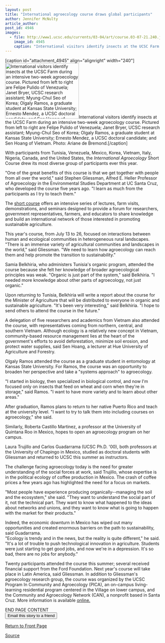 ```yaml
---
layout: post
title: "International agroecology course draws global participants"
author: Jennifer McNulty
article_author: 
post_id: 4946
images:
  - file: http://www1.ucsc.edu/currents/03-04/art/course.03-07-21.240.jpg
    image_id: 4945
    caption: "International visitors identify insects at the UCSC Farm during an intensive two-week agroecology course. Pictured from left to right are Felipe Pulido of Venezuela; Janet Bryer, UCSC research assistant; Myung-Chul Seo of Korea; Olgaly Ramos, a graduate student at Kansas State University; Ernesto Mendez, a UCSC doctoral candidate; and Sen Hoang of Vietnam. Photo: Ariane de Bremond."
---
```


[caption id="attachment_4945" align="alignright" width="240"]<a href="http://dev-ucsc-news.pantheonsite.io/wp-content/uploads/2003/07/course.03-07-21.240.jpg"><img class="size-full wp-image-4945" src="http://dev-ucsc-news.pantheonsite.io/wp-content/uploads/2003/07/course.03-07-21.240.jpg" alt="International visitors identify insects at the UCSC Farm during an intensive two-week agroecology course. Pictured from left to right are Felipe Pulido of Venezuela; Janet Bryer, UCSC research assistant; Myung-Chul Seo of Korea; Olgaly Ramos, a graduate student at Kansas State University; Ernesto Mendez, a UCSC doctoral candidate; and Sen Hoang of Vietnam. Photo: Ariane de Bremond." width="240" height="180" /></a>International visitors identify insects at the UCSC Farm during an intensive two-week agroecology course. Pictured from left to right are Felipe Pulido of Venezuela; Janet Bryer, UCSC research assistant; Myung-Chul Seo of Korea; Olgaly Ramos, a graduate student at Kansas State University; Ernesto Mendez, a UCSC doctoral candidate; and Sen Hoang of Vietnam. Photo: Ariane de Bremond.[/caption]
<p>
  With participants from Tunisia, Venezuela, Mexico, Korea, Vietnam, Italy, Nigeria, Canada, and the United States, the <i>International Agroecology</i> Short Course drew its most diverse group of participants ever this year.
</p>
<p>
  "One of the great benefits of this course is that we get together with people from all over the world," said Stephen Gliessman, Alfred E. Heller Professor of Agroecology in the Environmental Studies Department at UC Santa Cruz, who developed the course five years ago. "I learn as much from the participants as I try to teach them."<br>
</p>
<p>
  The <a href="http://www.agroecology.org/shortcourse.htm">short course</a> offers an intensive series of lectures, farm visits, demonstrations, and seminars designed to provide a forum for researchers, government representatives, farmers, and educators to share knowledge and build an international network of those interested in promoting sustainable agriculture.<br>
</p>
<p>
  This year's course, from July 13 to 26, focused on interactions between human and ecological communities in heterogeneous rural landscapes. "There is an immense variety of agricultural communities and landscapes in the world," said Gliessman. "We need to learn how agroecology can reach them and help promote the transition to sustainability."<br>
</p>
<p>
  Samia Belkhiria, who administers Tunisia's organic program, attended the course because she felt her knowledge of broader agroecological principles was weak. "Organic is just part of the system," said Belkhiria. "I needed more knowledge about other parts of agroecology, not just organic."<br>
</p>
<p>
  Upon returning to Tunisia, Belkhiria will write a report about the course for the Minister of Agriculture that will be distributed to everyone in organic and sustainable agriculture. "It's been very interesting," said Belkhiria. "I hope to send others to attend the course in the future."<br>
</p>
<p>
  A delegation of five researchers and academics from Vietnam also attended the course, with representatives coming from northern, central, and southern Vietnam. Although ecology is a relatively new concept in Vietnam, community-based resource management lies at the heart of the government's efforts to avoid deforestation, minimize soil erosion, and protect water supplies, said Sen Hoang, a lecturer at Hue University of Agriculture and Forestry.
</p>
<p>
  Olgaly Ramos attended the course as a graduate student in entomology at Kansas State University. For Ramos, the course was an opportunity to broaden her perspective and take a "systems approach" to agroecology.<br>
</p>
<p>
  "I started in biology, then specialized in biological control, and now I'm focused only on insects that feed on wheat and corn when they're in storage," said Ramos. "I want to have more variety and to learn about other areas."<br>
</p>
<p>
  After graduation, Ramos plans to return to her native Puerto Rico and teach at the university level. "I want to try to talk them into including courses on agroecology," she said.<br>
</p>
<p>
  Similarly, Roberta Castillo Martinez, a professor at the University of Quintana Roo in Mexico, hopes to open an agroecology program on her campus.<br>
</p>
<p>
  Laura Trujillo and Carlos Guadarrama (UCSC Ph.D. '00), both professors at the University of Chapingo in Mexico, studied as doctoral students with Gliessman and returned to UCSC this summer as instructors.<br>
</p>
<p>
  The challenge facing agroecology today is the need for greater understanding of the social forces at work, said Trujillo, whose expertise is in the political ecology of coffee production in Mexico. The crash of coffee prices a few years ago has highlighted the need for a focus on markets.<br>
</p>
<p>
  "Most people have experience producing organically--managing the soil and the ecosystem," she said. "They want to understand the social part of it, not the technical part. They want to know what happened to the ideas about networks and unions, and they want to know what is going to happen with the market for their products."<br>
</p>
<p>
  Indeed, the economic downturn in Mexico has wiped out many opportunities and created enormous barriers on the path to sustainability, said Guadarrama.<br>
  "Ecology is trendy and in the news, but the reality is quite different," he said. "It's a lot of trouble to push technological innovation in agriculture. Students were just starting to get good jobs, and now we're in a depression. It's so bad, there are no jobs for anybody."<br>
</p>
<p>
  Twenty participants attended the course this summer; several received financial support from the Ford Foundation. Next year's course will take place in Latin America, said Gliessman. In addition to Gliessman's agroecology research group, the course was organized by the UCSC Program In Community and Agroecology (PICA), an on-campus living-learning residential program centered in the Village on lower campus, and the Community and Agroecology Network (CAN), a nonprofit based in Santa Cruz. More information is available <a href="www.agroecology.org">online.</a>
</p>
<p>
  END PAGE CONTENT<br>
  <input name="t1" size="-1" type="hidden"> <input name="SUBMIT" type="submit" value="Email this story to a friend">
</p>
<p>
  <a href="http://currents.ucsc.edu/">Return to Front Page</a>
</p>
<p><a href="http://www1.ucsc.edu/currents/03-04/07-21/course.html" title="Permalink to course">Source</a></p>
